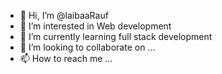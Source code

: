 - 👋 Hi, I’m @laibaaRauf
- 👀 I’m interested in Web development
- 🌱 I’m currently learning full stack development
- 💞️ I’m looking to collaborate on ...
- 📫 How to reach me ...

<!---
laibaaRauf/laibaaRauf is a ✨ special ✨ repository because its `README.md` (this file) appears on your GitHub profile.
You can click the Preview link to take a look at your changes.
--->
